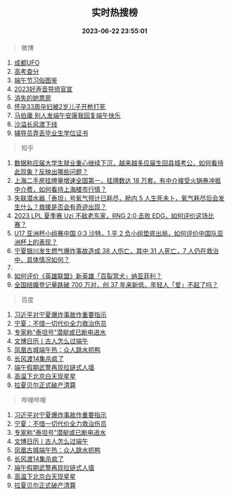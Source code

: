 <div align="center"><h2>实时热搜榜</h2><h4>2023-06-22 23:55:01</h4></div>

> 微博  

1. [成都UFO](https://s.weibo.com/weibo?q=%E6%88%90%E9%83%BDUFO&t=31&band_rank=1&Refer=top)<br />
2. [高考查分](https://s.weibo.com/weibo?q=%E9%AB%98%E8%80%83%E6%9F%A5%E5%88%86&t=31&band_rank=2&Refer=top)<br />
3. [端午节习俗图鉴](https://s.weibo.com/weibo?q=%23%E7%AB%AF%E5%8D%88%E8%8A%82%E4%B9%A0%E4%BF%97%E5%9B%BE%E9%89%B4%23&t=31&band_rank=3&Refer=top)<br />
4. [2023好声音导师官宣](https://s.weibo.com/weibo?q=%232023%E5%A5%BD%E5%A3%B0%E9%9F%B3%E5%AF%BC%E5%B8%88%E5%AE%98%E5%AE%A3%23&t=31&band_rank=4&Refer=top)<br />
5. [消失的她票房](https://s.weibo.com/weibo?q=%E6%B6%88%E5%A4%B1%E7%9A%84%E5%A5%B9%E7%A5%A8%E6%88%BF&t=31&band_rank=5&Refer=top)<br />
6. [怀孕33周孕妇被2岁儿子开枪打死](https://s.weibo.com/weibo?q=%23%E6%80%80%E5%AD%9533%E5%91%A8%E5%AD%95%E5%A6%87%E8%A2%AB2%E5%B2%81%E5%84%BF%E5%AD%90%E5%BC%80%E6%9E%AA%E6%89%93%E6%AD%BB%23&t=31&band_rank=6&Refer=top)<br />
7. [马伯庸 别人发端午安康我回复端午快乐](https://s.weibo.com/weibo?q=%E9%A9%AC%E4%BC%AF%E5%BA%B8%20%E5%88%AB%E4%BA%BA%E5%8F%91%E7%AB%AF%E5%8D%88%E5%AE%89%E5%BA%B7%E6%88%91%E5%9B%9E%E5%A4%8D%E7%AB%AF%E5%8D%88%E5%BF%AB%E4%B9%90&t=31&band_rank=7&Refer=top)<br />
8. [沙溢长风渡下线](https://s.weibo.com/weibo?q=%23%E6%B2%99%E6%BA%A2%E9%95%BF%E9%A3%8E%E6%B8%A1%E4%B8%8B%E7%BA%BF%23&t=31&band_rank=8&Refer=top)<br />
9. [辅导员弄丢毕业生学位证书](https://s.weibo.com/weibo?q=%23%E8%BE%85%E5%AF%BC%E5%91%98%E5%BC%84%E4%B8%A2%E6%AF%95%E4%B8%9A%E7%94%9F%E5%AD%A6%E4%BD%8D%E8%AF%81%E4%B9%A6%23&t=31&band_rank=9&Refer=top)<br />

> 知乎  

1. [数据称应届大学生就业重心继续下沉，越来越多应届生回县城考公，如何看待此现象？反映出哪些问题？](https://www.zhihu.com/question/607781746)<br />
2. [上海二手房挂牌量增速全国第一，挂牌数达 18 万套，有中介接受火锅券冲抵中介费，如何看待上海楼市行情？](https://www.zhihu.com/question/607907674)<br />
3. [失联潜水器「泰坦」号氧气预计已耗尽，舱内 5 人生死未卜，氧气耗尽后会发生什么？救援是否会有奇迹出现？](https://www.zhihu.com/question/608002171)<br />
4. [2023 LPL 夏季赛 Uzi 不敌老东家，RNG 2:0 击败 EDG，如何评价这场比赛？](https://www.zhihu.com/question/608001150)<br />
5. [U17 亚洲杯小组赛中国 0:3 沙特，1 平 2 负小组垫底出局，如何评价中国队亚洲杯上的表现？](https://www.zhihu.com/question/608014216)<br />
6. [宁夏银川发生燃气爆炸事故造成 38 人伤亡，其中 31 人死亡，7 人仍在救治中，具体情况如何？](https://www.zhihu.com/question/607961203)<br />
7. []()<br />
8. [如何评价《英雄联盟》新英雄「百裂冥犬」纳亚菲利？](https://www.zhihu.com/question/607827052)<br />
9. [全国结婚登记量跌破 700 万对，创 37 年来新低，年轻人「爱」不起了吗？](https://www.zhihu.com/question/607996046)<br />

> 百度  

1. [习近平对宁夏爆炸事故作重要指示](https://www.baidu.com/s?wd=%E4%B9%A0%E8%BF%91%E5%B9%B3%E5%AF%B9%E5%AE%81%E5%A4%8F%E7%88%86%E7%82%B8%E4%BA%8B%E6%95%85%E4%BD%9C%E9%87%8D%E8%A6%81%E6%8C%87%E7%A4%BA&sa=fyb_news&rsv_dl=fyb_news)<br />
2. [宁夏：不惜一切代价全力救治伤员](https://www.baidu.com/s?wd=%E5%AE%81%E5%A4%8F%EF%BC%9A%E4%B8%8D%E6%83%9C%E4%B8%80%E5%88%87%E4%BB%A3%E4%BB%B7%E5%85%A8%E5%8A%9B%E6%95%91%E6%B2%BB%E4%BC%A4%E5%91%98&sa=fyb_news&rsv_dl=fyb_news)<br />
3. [专家称“泰坦号”潜艇或已断电进水](https://www.baidu.com/s?wd=%E4%B8%93%E5%AE%B6%E7%A7%B0%E2%80%9C%E6%B3%B0%E5%9D%A6%E5%8F%B7%E2%80%9D%E6%BD%9C%E8%89%87%E6%88%96%E5%B7%B2%E6%96%AD%E7%94%B5%E8%BF%9B%E6%B0%B4&sa=fyb_news&rsv_dl=fyb_news)<br />
4. [文博日历丨古人怎么过端午](https://www.baidu.com/s?wd=%E6%96%87%E5%8D%9A%E6%97%A5%E5%8E%86%E4%B8%A8%E5%8F%A4%E4%BA%BA%E6%80%8E%E4%B9%88%E8%BF%87%E7%AB%AF%E5%8D%88&sa=fyb_news&rsv_dl=fyb_news)<br />
5. [凤凰古城端午热：众人跳水抓鸭](https://www.baidu.com/s?wd=%E5%87%A4%E5%87%B0%E5%8F%A4%E5%9F%8E%E7%AB%AF%E5%8D%88%E7%83%AD%EF%BC%9A%E4%BC%97%E4%BA%BA%E8%B7%B3%E6%B0%B4%E6%8A%93%E9%B8%AD&sa=fyb_news&rsv_dl=fyb_news)<br />
6. [长风渡14集杀疯了](https://www.baidu.com/s?wd=%E9%95%BF%E9%A3%8E%E6%B8%A114%E9%9B%86%E6%9D%80%E7%96%AF%E4%BA%86&sa=fyb_news&rsv_dl=fyb_news)<br />
7. [端午假期武警再现拉链式人墙](https://www.baidu.com/s?wd=%E7%AB%AF%E5%8D%88%E5%81%87%E6%9C%9F%E6%AD%A6%E8%AD%A6%E5%86%8D%E7%8E%B0%E6%8B%89%E9%93%BE%E5%BC%8F%E4%BA%BA%E5%A2%99&sa=fyb_news&rsv_dl=fyb_news)<br />
8. [高温下北京白天现星星](https://www.baidu.com/s?wd=%E9%AB%98%E6%B8%A9%E4%B8%8B%E5%8C%97%E4%BA%AC%E7%99%BD%E5%A4%A9%E7%8E%B0%E6%98%9F%E6%98%9F&sa=fyb_news&rsv_dl=fyb_news)<br />
9. [拉夏贝尔正式破产清算](https://www.baidu.com/s?wd=%E6%8B%89%E5%A4%8F%E8%B4%9D%E5%B0%94%E6%AD%A3%E5%BC%8F%E7%A0%B4%E4%BA%A7%E6%B8%85%E7%AE%97&sa=fyb_news&rsv_dl=fyb_news)<br />

> 哔哩哔哩  

1. [习近平对宁夏爆炸事故作重要指示](https://www.baidu.com/s?wd=%E4%B9%A0%E8%BF%91%E5%B9%B3%E5%AF%B9%E5%AE%81%E5%A4%8F%E7%88%86%E7%82%B8%E4%BA%8B%E6%95%85%E4%BD%9C%E9%87%8D%E8%A6%81%E6%8C%87%E7%A4%BA&sa=fyb_news&rsv_dl=fyb_news)<br />
2. [宁夏：不惜一切代价全力救治伤员](https://www.baidu.com/s?wd=%E5%AE%81%E5%A4%8F%EF%BC%9A%E4%B8%8D%E6%83%9C%E4%B8%80%E5%88%87%E4%BB%A3%E4%BB%B7%E5%85%A8%E5%8A%9B%E6%95%91%E6%B2%BB%E4%BC%A4%E5%91%98&sa=fyb_news&rsv_dl=fyb_news)<br />
3. [专家称“泰坦号”潜艇或已断电进水](https://www.baidu.com/s?wd=%E4%B8%93%E5%AE%B6%E7%A7%B0%E2%80%9C%E6%B3%B0%E5%9D%A6%E5%8F%B7%E2%80%9D%E6%BD%9C%E8%89%87%E6%88%96%E5%B7%B2%E6%96%AD%E7%94%B5%E8%BF%9B%E6%B0%B4&sa=fyb_news&rsv_dl=fyb_news)<br />
4. [文博日历丨古人怎么过端午](https://www.baidu.com/s?wd=%E6%96%87%E5%8D%9A%E6%97%A5%E5%8E%86%E4%B8%A8%E5%8F%A4%E4%BA%BA%E6%80%8E%E4%B9%88%E8%BF%87%E7%AB%AF%E5%8D%88&sa=fyb_news&rsv_dl=fyb_news)<br />
5. [凤凰古城端午热：众人跳水抓鸭](https://www.baidu.com/s?wd=%E5%87%A4%E5%87%B0%E5%8F%A4%E5%9F%8E%E7%AB%AF%E5%8D%88%E7%83%AD%EF%BC%9A%E4%BC%97%E4%BA%BA%E8%B7%B3%E6%B0%B4%E6%8A%93%E9%B8%AD&sa=fyb_news&rsv_dl=fyb_news)<br />
6. [长风渡14集杀疯了](https://www.baidu.com/s?wd=%E9%95%BF%E9%A3%8E%E6%B8%A114%E9%9B%86%E6%9D%80%E7%96%AF%E4%BA%86&sa=fyb_news&rsv_dl=fyb_news)<br />
7. [端午假期武警再现拉链式人墙](https://www.baidu.com/s?wd=%E7%AB%AF%E5%8D%88%E5%81%87%E6%9C%9F%E6%AD%A6%E8%AD%A6%E5%86%8D%E7%8E%B0%E6%8B%89%E9%93%BE%E5%BC%8F%E4%BA%BA%E5%A2%99&sa=fyb_news&rsv_dl=fyb_news)<br />
8. [高温下北京白天现星星](https://www.baidu.com/s?wd=%E9%AB%98%E6%B8%A9%E4%B8%8B%E5%8C%97%E4%BA%AC%E7%99%BD%E5%A4%A9%E7%8E%B0%E6%98%9F%E6%98%9F&sa=fyb_news&rsv_dl=fyb_news)<br />
9. [拉夏贝尔正式破产清算](https://www.baidu.com/s?wd=%E6%8B%89%E5%A4%8F%E8%B4%9D%E5%B0%94%E6%AD%A3%E5%BC%8F%E7%A0%B4%E4%BA%A7%E6%B8%85%E7%AE%97&sa=fyb_news&rsv_dl=fyb_news)<br />
